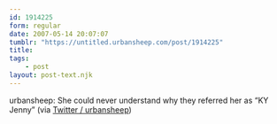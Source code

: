 ```yaml
---
id: 1914225
form: regular
date: 2007-05-14 20:07:07
tumblr: "https://untitled.urbansheep.com/post/1914225"
title:
tags:
    - post
layout: post-text.njk
---
```


<p>urbansheep: She could never understand why they referred her as &ldquo;KY Jenny&rdquo; (via <a href="http://twitter.com/urbansheep/statuses/63836432">Twitter / urbansheep</a>)</p>

